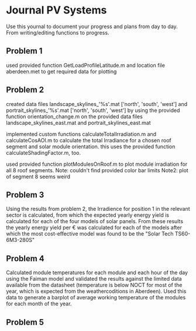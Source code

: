 # Journal PV Systems
Use this yournal to document your progress and plans from day to day. From writing/editing functions to progress.

## Problem 1
used provided function GetLoadProfileLatitude.m and location file aberdeen.met to get required data for plotting

## Problem 2
created data files landscape_skylines_'%s'.mat ['north', 'south', 'west'] and portrait_skylines_'%s'.mat ['north', 'south', 'west']
by using the provided function orientation_change.m on the provided data files landscape_skylines_east.mat and portrait_skylines_east.mat

implemented custom functions calculateTotalIrradiation.m and calculateCosAOI.m to calculate the total Irradiance for a chosen roof segment
and solar module orientation. this uses the provided function calculateShadingFactor.m, too.

used provided function plotModulesOnRoof.m to plot module irradiation for all 8 roof segments. Note: couldn't find provided color bar limits
Note2: plot of segment 8 seems weird

## Problem 3
Using the results from problem 2, the Irradience for position 1 in the relevant sector is calculated, from which the expected yearly energy yield is calculated for each of the four models of solar panels. From these results the yearly energy yield per € was calculated for each of the models after which the most cost-effective model was found to be the "Solar Tech TS60-6M3-280S"

## Problem 4
Calculated module temperatures for each module and each hour of the day using the Faiman model and validated the results against the limited data available from the datasheet (temperature is below NOCT for most of the year, which is expected from the weathercoditions in Aberdeen). Used this data to generate a barplot of average working temperature of the modules for each month of the year.

## Problem 5